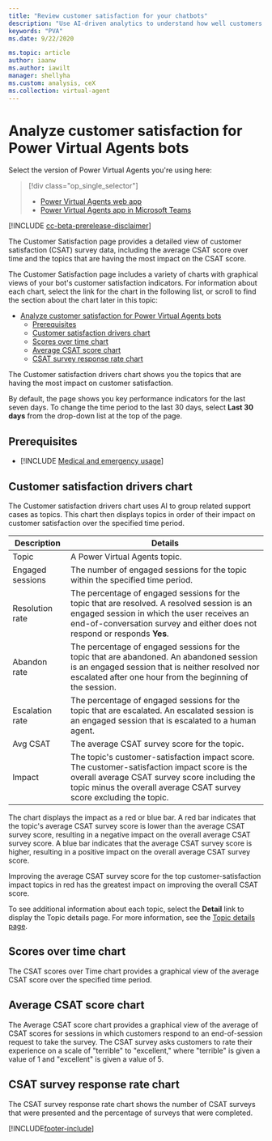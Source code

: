 ```yaml
---
title: "Review customer satisfaction for your chatbots"
description: "Use AI-driven analytics to understand how well customers are interacting with your bot, and to identify areas for improvement."
keywords: "PVA"
ms.date: 9/22/2020

ms.topic: article
author: iaanw
ms.author: iawilt
manager: shellyha
ms.custom: analysis, ceX
ms.collection: virtual-agent
---
```


# Analyze customer satisfaction for Power Virtual Agents bots

Select the version of Power Virtual Agents you're using here:

> [!div class="op_single_selector"]
>
> - [Power Virtual Agents web app](analytics-csat.md)
> - [Power Virtual Agents app in Microsoft Teams](teams/analytics-csat-teams.md)

[!INCLUDE [cc-beta-prerelease-disclaimer](includes/cc-beta-prerelease-disclaimer.md)]

The Customer Satisfaction page provides a detailed view of customer satisfaction (CSAT) survey data, including the average CSAT score over time and the topics that are having the most impact on the CSAT score.

The Customer Satisfaction page includes a variety of charts with graphical views of your bot's customer satisfaction indicators. For information about each chart, select the link for the chart in the following list, or scroll to find the section about the chart later in this topic:

- [Analyze customer satisfaction for Power Virtual Agents bots](#analyze-customer-satisfaction-for-power-virtual-agents-bots)
  - [Prerequisites](#prerequisites)
  - [Customer satisfaction drivers chart](#customer-satisfaction-drivers-chart)
  - [Scores over time chart](#scores-over-time-chart)
  - [Average CSAT score chart](#average-csat-score-chart)
  - [CSAT survey response rate chart](#csat-survey-response-rate-chart)

The Customer satisfaction drivers chart shows you the topics that are having the most impact on customer satisfaction.

By default, the page shows you key performance indicators for the last seven days. To change the time period to the last 30 days, select **Last 30 days** from the drop-down list at the top of the page.

## Prerequisites

- [!INCLUDE [Medical and emergency usage](includes/pva-usage-limitations.md)]

## Customer satisfaction drivers chart

The Customer satisfaction drivers chart uses AI to group related support cases as topics. This chart then displays topics in order of their impact on customer satisfaction over the specified time period.

| Description      | Details                                                                                                                                                                                                                |
| ---------------- | ---------------------------------------------------------------------------------------------------------------------------------------------------------------------------------------------------------------------- |
| Topic            | A Power Virtual Agents topic.                                                                                                                                                                                          |
| Engaged sessions | The number of engaged sessions for the topic within the specified time period.                                                                                                                                         |
| Resolution rate  | The percentage of engaged sessions for the topic that are resolved. A resolved session is an engaged session in which the user receives an end-of-conversation survey and either does not respond or responds **Yes**. |
| Abandon rate     | The percentage of engaged sessions for the topic that are abandoned. An abandoned session is an engaged session that is neither resolved nor escalated after one hour from the beginning of the session.               |
| Escalation rate  | The percentage of engaged sessions for the topic that are escalated. An escalated session is an engaged session that is escalated to a human agent.                                                                    |
| Avg CSAT         | The average CSAT survey score for the topic.                                                                                                                                                                           |
| Impact           | The topic's customer-satisfaction impact score. The customer-satisfaction impact score is the overall average CSAT survey score including the topic minus the overall average CSAT survey score excluding the topic.   |

The chart displays the impact as a red or blue bar. A red bar indicates that the topic's average CSAT survey score is lower than the average CSAT survey score, resulting in a negative impact on the overall average CSAT survey score. A blue bar indicates that the average CSAT survey score is higher, resulting in a positive impact on the overall average CSAT survey score.

Improving the average CSAT survey score for the top customer-satisfaction impact topics in red has the greatest impact on improving the overall CSAT score.

To see additional information about each topic, select the **Detail** link to display the Topic details page. For more information, see the [Topic details page](analytics-topic-details.md).

## Scores over time chart

The CSAT scores over Time chart provides a graphical view of the average CSAT score over the specified time period.

## Average CSAT score chart

The Average CSAT score chart provides a graphical view of the average of CSAT scores for sessions in which customers respond to an end-of-session request to take the survey. The CSAT survey asks customers to rate their experience on a scale of "terrible" to "excellent," where "terrible" is given a value of 1 and "excellent" is given a value of 5.

## CSAT survey response rate chart

The CSAT survey response rate chart shows the number of CSAT surveys that were presented and the percentage of surveys that were completed.

[!INCLUDE[footer-include](includes/footer-banner.md)]
